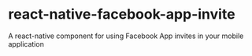 # react-native-facebook-app-invite
A react-native component for using Facebook App invites in your mobile application
